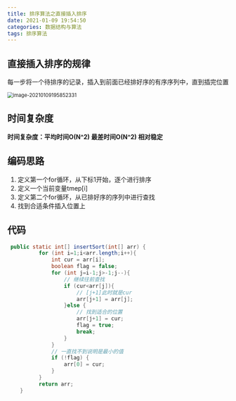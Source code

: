 ```yaml
---
title: 排序算法之直接插入排序
date: 2021-01-09 19:54:50
categories: 数据结构与算法
tags: 排序算法
---
```


##  直接插入排序的规律

每一步将一个待排序的记录，插入到前面已经排好序的有序序列中，直到插完位置

<img src="https://jameslin23.gitee.io/2020/01/09/排序算法之直接插入排序/image-20210109195852331.png" alt="image-20210109195852331" style="zoom:80%;" />

##  时间复杂度

**时间复杂度：平均时间O(N^2)  最差时间O(N^2) 相对稳定**

##  编码思路

1. 定义第一个for循环，从下标1开始，逐个进行排序
2. 定义一个当前变量tmep[i]
3. 定义第二个for循环，从已排好序的序列中进行查找
4. 找到合适条件插入位置上

##  代码

```java
 public static int[] insertSort(int[] arr) {
          for (int i=1;i<arr.length;i++){
              int cur = arr[i];
              boolean flag = false;
              for (int j=i-1;j>-1;j--){
                  // 继续往前查找
                  if (cur<arr[j]){
                      // [j+1]此时就是cur
                      arr[j+1] = arr[j];
                  }else {
                      // 找到适合的位置
                      arr[j+1] = cur;
                      flag = true;
                      break;
                  }
              }
              // 一直找不到说明是最小的值
              if (!flag) {
                  arr[0] = cur;
              }
          }
          return arr;
    }
```

